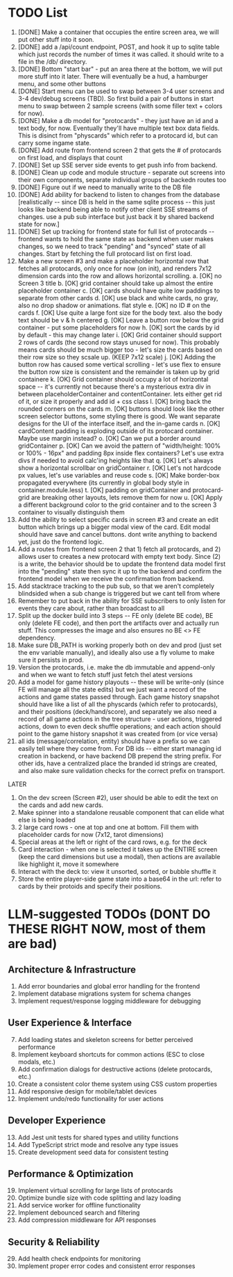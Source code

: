 # TODO List

1. [DONE] Make a container that occupies the entire screen area, we will put other stuff into it soon.
2. [DONE] add a /api/count endpoint, POST, and hook it up to sqlite table which just records the number of times it was called. it should write to a file in the /db/ directory.
3. [DONE] Bottom "start bar" - put an area there at the bottom, we will put more stuff into it later. There will eventually be a hud, a hamburger menu, and some other buttons
4. [DONE] Start menu can be used to swap between 3-4 user screens and 3-4 dev/debug screens (TBD). So first build a pair of buttons in start menu to swap between 2 sample screens (with some filler text + colors for now).
5. [DONE] Make a db model for "protocards" - they just have an id and a text body, for now. Eventually they'll have multiple text box data fields. This is disinct from "physcards" which refer to a protocard id, but can carry some ingame state.
6. [DONE] Add route from frontend screen 2 that gets the # of protocards on first load, and displays that count
7. [DONE] Set up SSE server side events to get push info from backend.
8. [DONE] Clean up code and module structure - separate out screens into their own components, separate individual groups of backedn routes too
9. [DONE] Figure out if we need to manually write to the DB file
10. [DONE] Add ability for backend to listen to changes from the database [realistically -- since DB is held in the same sqlite process -- this just looks like backend being able to notify other client SSE streams of changes. use a pub sub interface but just back it by shared backend state for now.]
11. [DONE] Set up tracking for frontend state for full list of protocards -- frontend wants to hold the same state as backend when user makes changes, so we need to track "pending" and "synced" state of all changes. Start by fetching the full protocard list on first load.
12. Make a new screen #3 and make a placeholder horizontal row that fetches all protocards, only once for now (on init), and renders 7x12 dimension cards into the row and allows horizontal scrolling.
  a. [OK] no Screen 3 title
  b. [OK] grid container should take up almost the entire placeholder container
  c. [OK] cards should have quite low paddings to separate from other cards
  d. [OK] use black and white cards, no gray, also no drop shadow or animations. flat style
  e. [OK] no ID # on the cards
  f. [OK] Use quite a large font size for the body text. also the body text should be v & h centered
  g. [OK] Leave a button row below the grid container - put some placeholders for now
  h. [OK] sort the cards by id by default - this may change later
  i. [OK] Grid container should support 2 rows of cards (the second row stays unused for now). This probably means cards should be much bigger too - let's size the cards based on their row size so they scsale up. (KEEP 7x12 scale)
  j. [OK] Adding the button row has caused some vertical scrolling - let's use flex to ensure the button row size is consistent and the remainder is taken up by grid containere
  k. [OK] Grid container should occupy a lot of horizontal space -- it's currently not because there's a mysterious extra div in between placeholderContainer and contentContainer. lets either get rid of it, or size it properly and add id + css class
  l. [OK] bring back the rounded corners on the cards
  m. [OK] buttons should look like the other screen selector buttons, some styling there is good. We want separate designs for the UI of the interface itself, and the in-game cards
  n. [OK] cardContent padding is exploding outside of its protocard container. Maybe use margin instead?
  o. [OK] Can we put a border around gridContainer
  p. [OK] Can we avoid the pattern of "width/height: 100% or 100% - 16px" and padding 8px inside flex containers? Let's use extra divs if needed to avoid calc'ing heights like that
  q. [OK] Let's always show a horizontal scrollbar on gridContainer
  r. [OK] Let's not hardcode px values, let's use variables and reuse code
  s. [OK] Make border-box propagated everywhere (its currently in global body style in container.module.less)
  t. [OK] padding on gridContainer and protocard-grid are breaking other layouts, lets remove them for now
  u. [OK] Apply a different background color to the grid container and to the screen 3 container to visually distinguish them
13. Add the ability to select specific cards in screen #3 and create an edit button which brings up a bigger modal view of the card. Edit modal should have save and cancel buttons. dont write anything to backend yet, just do the frontend logic.
14. Add a routes from frontend screen 2 that 1) fetch all protocards, and 2) allows user to creates a new protocard with empty text body. Since (2) is a write, the behavior should be to update the frontend data model first into the "pending" state then sync it up to the backend and confirm the frontend model when we receive the confirmation from backend.
15. Add stacktrace tracking to the pub sub, so that we aren't completely blindsided when a sub change is triggered but we cant tell from where
16. Remember to put back in the ability for SSE subscribers to only listen for events they care about, rather than broadcast to all
17. Split up the docker build into 3 steps -- FE only (delete BE code), BE only (delete FE code), and then port the artifacts over and actually run stuff. This compresses the image and also ensures no BE <> FE dependency.
18. Make sure DB_PATH is working properly both on dev and prod (just set the env variable manually), and ideally also use a fly volume to make sure it persists in prod.
19. Version the protocards, i.e. make the db immutable and append-only and when we want to fetch stuff just fetch thel atest versions
20. Add a model for game history playouts -- these will be write-only (since FE will manage all the state edits) but we just want a record of the actions and game states passed through. Each game history snapshot should have like a list of all the physcards (which refer to protocards), and their positions (deck/hand/score), and separately we also need a record of all game actions in the tree structure - user actions, triggered actions, down to even deck shuffle operations; and each action should point to the game history snapshot it was created from (or vice versa)
19. all ids (message/correlation, entity) should have a prefix so we can easily tell where they come from. For DB ids -- either start managing id creation in backend, or have backend DB prepend the string prefix. For other ids, have a centralized place the branded id strings are created, and also make sure validation checks for the correct prefix on transport.

LATER

1. On the dev screen (Screen #2), user should be able to edit the text on the cards and add new cards.
2. Make spinner into a standalone reusable component that can elide what else is being loaded
3. 2 large card rows - one at top and one at bottom. Fill them with placeholder cards for now (7x12, tarot dimensions)
4. Special areas at the left or right of the card rows, e.g. for the deck
5. Card interaction - when one is selected it takes up the ENTIRE screen (keep the card dimensions but use a modal), then actions are available like highlight it, move it somewhere
6. Interact with the deck to: view it unsorted, sorted, or bubble shuffle it
7. Store the entire player-side game state into a base64 in the url: refer to cards by their protoids and specify their positions.

# LLM-suggested TODOs (DONT DO THESE RIGHT NOW, most of them are bad)

## Architecture & Infrastructure

1. Add error boundaries and global error handling for the frontend
2. Implement database migrations system for schema changes
3. Implement request/response logging middleware for debugging

## User Experience & Interface

7. Add loading states and skeleton screens for better perceived performance
8. Implement keyboard shortcuts for common actions (ESC to close modals, etc.)
9. Add confirmation dialogs for destructive actions (delete protocards, etc.)
10. Create a consistent color theme system using CSS custom properties
11. Add responsive design for mobile/tablet devices
12. Implement undo/redo functionality for user actions

## Developer Experience

13. Add Jest unit tests for shared types and utility functions
14. Add TypeScript strict mode and resolve any type issues
15. Create development seed data for consistent testing

## Performance & Optimization

19. Implement virtual scrolling for large lists of protocards
20. Optimize bundle size with code splitting and lazy loading
21. Add service worker for offline functionality
22. Implement debounced search and filtering
23. Add compression middleware for API responses

## Security & Reliability

29. Add health check endpoints for monitoring
30. Implement proper error codes and consistent error responses

